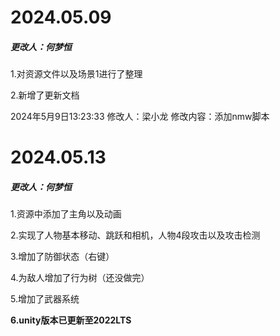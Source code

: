 

# **2024.05.09**

##### 更改人：何梦恒

1.对资源文件以及场景1进行了整理

2.新增了更新文档



2024年5月9日13:23:33
修改人：梁小龙
修改内容：添加nmw脚本

# **2024.05.13**

##### 更改人：何梦恒

1.资源中添加了主角以及动画

2.实现了人物基本移动、跳跃和相机，人物4段攻击以及攻击检测

3.增加了防御状态（右键）

4.为敌人增加了行为树（还没做完）

5.增加了武器系统

**6.unity版本已更新至2022LTS**